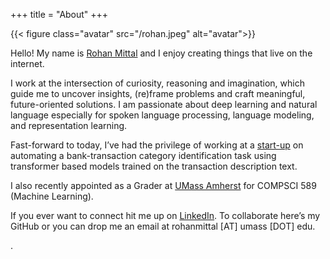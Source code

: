 +++
title = "About"
+++

<!-- ## About Me -->

<!-- ![ROhan](/rohan.jpeg) -->

{{< figure class="avatar" src="/rohan.jpeg" alt="avatar">}}

Hello! My name is [Rohan Mittal](https://github.com/rohanmittal73) and I enjoy creating things that live on the internet. 

I work at the intersection of curiosity, reasoning and imagination, which guide me to uncover insights, (re)frame problems and craft meaningful, future-oriented solutions. I am passionate about deep learning and natural language especially for spoken language processing, language modeling, and representation learning.

Fast-forward to today, I’ve had the privilege of working at a [start-up](https://www.roostify.com/) on automating a bank-transaction category identification task using transformer based models trained on the transaction description text.

I also recently appointed as a Grader at [UMass Amherst](https://www.umass.edu/) for COMPSCI 589 (Machine Learning).

If you ever want to connect hit me up on [LinkedIn](https://www.linkedin.com/in/rohan73/). To collaborate here’s my GitHub or you can drop me an email at rohanmittal [AT] umass [DOT] edu.

.

<!-- ## Research Interest

Lorem ipsum dolor sit amet, consectetur adipiscing elit. Aliquam finibus ipsum
ac erat aliquam dapibus. Vestibulum vehicula placerat ex, a consectetur odio
pharetra quis[^1]. Mauris id urna ante.

Fusce pharetra diam ac nisi aliquet, velegestas ex iaculis. Pellentesque
laoreet cursus tellus sed pellentesque. Praesent a rhoncus elit[^2]. Nunc
ipsum nisl, consequat sit amet pretium quis, gravida id ipsum. -->


<!-- ## Professional Experience

**Roostify** (June - Aug 2022) \
Engineering Intern 
- Automating a bank-transaction category identification task using transformer based models trained on the transaction description text. Framework: Pytorch, HuggingFace - Transformers
- Creating visualisation reports and dashboards using SQL and LookML for gaining insights into mortgage underwriting conditions data

## Publications

In chronological order:
1. Mishra, P., & Mittal, R. (2021). NeuralNERE: Neural Named Entity Relationship Extraction for End-to-End Climate Change Knowledge Graph Construction. In Tackling Climate Change with Machine Learning Workshop at ICML.
2. Jain, S., Mittal, R., Jain, A., & Sinha, A. (2019, September). An efficient framework for monitoring tree cover in an area through aerial images. In Applications of machine learning (Vol. 11139, pp. 327-333). SPIE.
3. Jain, S., Mittal, R., Mishra, P., & Sinha, A. (2019, September). Road network mapping from aerial images. In Applications of Machine Learning (Vol. 11139, pp. 321-326). SPIE. -->

<!-- ## Typography

This is a [link](http://google.com). Something *italics* and something **bold**.

Here is a table:

Year | Award | Category
-----|-------|--------
2014 | Emmy  | Won Outstanding Lead Actor in a miniseries or a movie
2015 | BAFTA | Nominated for Best Leading Actor for Sherlock
2014 | Satellite | Won Best Actor miniseries or television film

Here is a horizontal rule:

---

Here is a blockquote:

> To a great mind, nothing is little

Here is a `code` block:

```python
def is_elementary():
  return True
```

## References

* Foo Bar: Head of Department, Placeholder Names, Lorem
* John Doe: Associate Professor, Department of Computer Science, Ipsum

[^1]: This is the first footnote.
[^2]: This is the second footnote. -->
